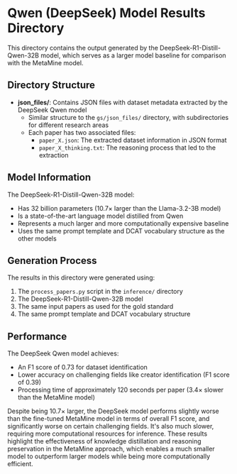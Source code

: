 # Qwen (DeepSeek) Model Results Directory

This directory contains the output generated by the DeepSeek-R1-Distill-Qwen-32B model, which serves as a larger model baseline for comparison with the MetaMine model.

## Directory Structure

- **json_files/**: Contains JSON files with dataset metadata extracted by the DeepSeek Qwen model
  - Similar structure to the `gs/json_files/` directory, with subdirectories for different research areas
  - Each paper has two associated files:
    - `paper_X.json`: The extracted dataset information in JSON format
    - `paper_X_thinking.txt`: The reasoning process that led to the extraction

## Model Information

The DeepSeek-R1-Distill-Qwen-32B model:
- Has 32 billion parameters (10.7× larger than the Llama-3.2-3B model)
- Is a state-of-the-art language model distilled from Qwen
- Represents a much larger and more computationally expensive baseline
- Uses the same prompt template and DCAT vocabulary structure as the other models

## Generation Process

The results in this directory were generated using:
1. The `process_papers.py` script in the `inference/` directory
2. The DeepSeek-R1-Distill-Qwen-32B model
3. The same input papers as used for the gold standard
4. The same prompt template and DCAT vocabulary structure

## Performance

The DeepSeek Qwen model achieves:
- An F1 score of 0.73 for dataset identification
- Lower accuracy on challenging fields like creator identification (F1 score of 0.39)
- Processing time of approximately 120 seconds per paper (3.4× slower than the MetaMine model)

Despite being 10.7× larger, the DeepSeek model performs slightly worse than the fine-tuned MetaMine model in terms of overall F1 score, and significantly worse on certain challenging fields. It's also much slower, requiring more computational resources for inference. These results highlight the effectiveness of knowledge distillation and reasoning preservation in the MetaMine approach, which enables a much smaller model to outperform larger models while being more computationally efficient.